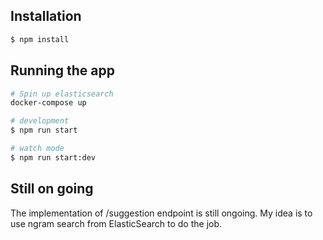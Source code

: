 ## Installation

```bash
$ npm install
```

## Running the app

```bash
# Spin up elasticsearch
docker-compose up

# development
$ npm run start

# watch mode
$ npm run start:dev
```

## Still on going
The implementation of /suggestion endpoint is still ongoing. My idea is to use ngram search from ElasticSearch to do the job.
